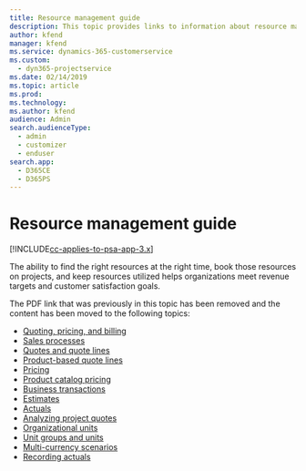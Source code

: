 ```yaml
---
title: Resource management guide
description: This topic provides links to information about resource management in Project Service Automation 
author: kfend
manager: kfend
ms.service: dynamics-365-customerservice
ms.custom: 
  - dyn365-projectservice
ms.date: 02/14/2019
ms.topic: article
ms.prod: 
ms.technology: 
ms.author: kfend
audience: Admin
search.audienceType: 
  - admin
  - customizer
  - enduser
search.app: 
  - D365CE
  - D365PS
---
```

# Resource management guide

[!INCLUDE[cc-applies-to-psa-app-3.x](../../includes/cc-applies-to-psa-app-3x.md)]

The ability to find the right resources at the right time, book those resources on projects, and keep resources utilized helps organizations meet revenue targets and customer satisfaction goals. 

The PDF link that was previously in this topic has been removed and the content has been moved to the following topics:

- [Quoting, pricing, and billing](../quote-bill-price.md)
- [Sales processes](../basic-sales-process.md)
- [Quotes and quote lines](../basic-quote-lines.md)
- [Product-based quote lines](../product-based-quote-lines.md)
- [Pricing](../basic-pricing.md)
- [Product catalog pricing](../product-catalog-pricing.md)
- [Business transactions](../basic-business-transactions.md)
- [Estimates](../estimates.md)
- [Actuals](../actuals.md)
- [Analyzing project quotes](../basic-analyzing-quotes.md)
- [Organizational units](../advanced-organizational.md)
- [Unit groups and units](../advanced-units.md)
- [Multi-currency scenarios](../advanced-currency.md)
- [Recording actuals](../advanced-actuals.md)
